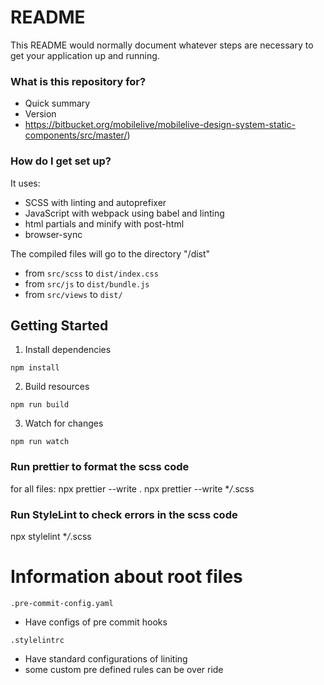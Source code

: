 # README

This README would normally document whatever steps are necessary to get your application up and running.

### What is this repository for?

- Quick summary
- Version
- https://bitbucket.org/mobilelive/mobilelive-design-system-static-components/src/master/)

### How do I get set up?

It uses:

- SCSS with linting and autoprefixer
- JavaScript with webpack using babel and linting
- html partials and minify with post-html
- browser-sync

The compiled files will go to the directory "/dist"

- from `src/scss` to `dist/index.css`
- from `src/js` to `dist/bundle.js`
- from `src/views` to `dist/`

## Getting Started

1. Install dependencies

```
npm install
```

2. Build resources

```
npm run build
```

3. Watch for changes

```
npm run watch
```

### Run prettier to format the scss code

for all files: npx prettier --write .
npx prettier --write \*_/_.scss

### Run StyleLint to check errors in the scss code

npx stylelint \*_/_.scss

# Information about root files

```
.pre-commit-config.yaml
```

- Have configs of pre commit hooks

```
.stylelintrc
```

- Have standard configurations of liniting
- some custom pre defined rules can be over ride
